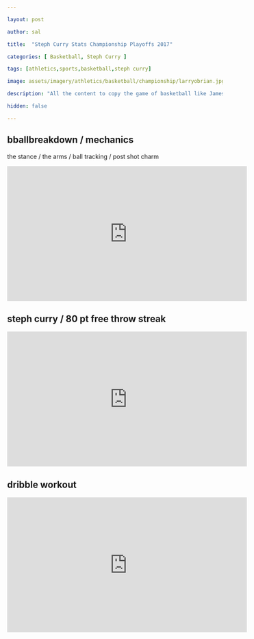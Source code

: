 ```yaml
---

layout: post

author: sal

title:  "Steph Curry Stats Championship Playoffs 2017"

categories: [ Basketball, Steph Curry ]

tags: [athletics,sports,basketball,steph curry]

image: assets/imagery/athletics/basketball/championship/larryobrian.jpg

description: "All the content to copy the game of basketball like James Harden."

hidden: false

---
```


## bballbreakdown / mechanics

the stance / the arms / ball tracking / post shot charm

<iframe width="560" height="315" src="https://www.youtube.com/embed/Lvc8lN6KEA0?si=d9eD1uy6S0yK10df" title="YouTube video player" frameborder="0" allow="accelerometer; autoplay; clipboard-write; encrypted-media; gyroscope; picture-in-picture; web-share" referrerpolicy="strict-origin-when-cross-origin" allowfullscreen></iframe>

## steph curry / 80 pt free throw streak

<iframe width="560" height="315" src="https://www.youtube.com/embed/oJE9mhwO058?si=eMPH_jU4-7qen2CJ" title="YouTube video player" frameborder="0" allow="accelerometer; autoplay; clipboard-write; encrypted-media; gyroscope; picture-in-picture; web-share" referrerpolicy="strict-origin-when-cross-origin" allowfullscreen></iframe>

## dribble workout

<iframe width="560" height="315" src="https://www.youtube.com/embed/rtwd7JXbMpo?si=2zVBl5f9A51BnBs_" title="YouTube video player" frameborder="0" allow="accelerometer; autoplay; clipboard-write; encrypted-media; gyroscope; picture-in-picture; web-share" referrerpolicy="strict-origin-when-cross-origin" allowfullscreen></iframe>
